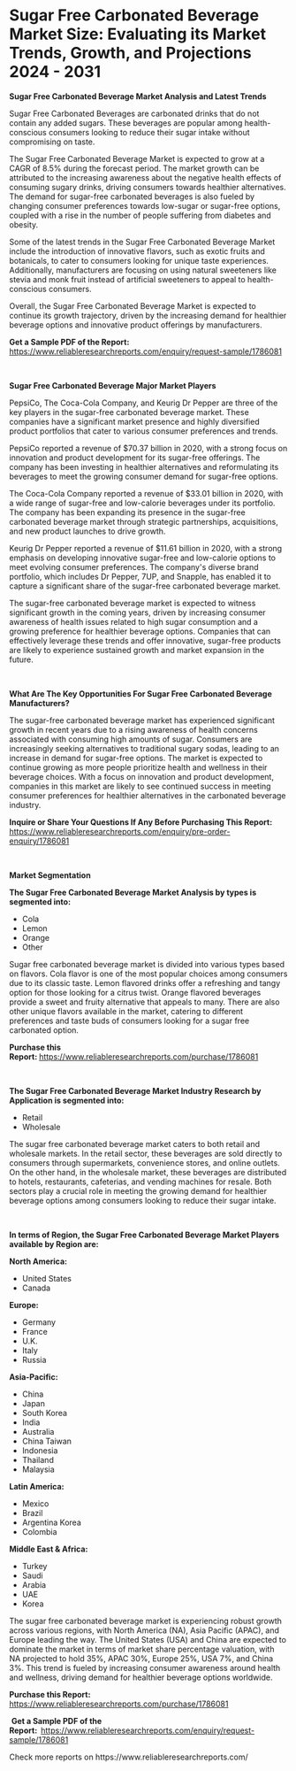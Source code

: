 <p><h1>Sugar Free Carbonated Beverage Market Size: Evaluating its Market Trends, Growth, and Projections 2024 - 2031</h1></p><p><strong>Sugar Free Carbonated Beverage Market Analysis and Latest Trends</strong></p>
<p><p>Sugar Free Carbonated Beverages are carbonated drinks that do not contain any added sugars. These beverages are popular among health-conscious consumers looking to reduce their sugar intake without compromising on taste.</p><p>The Sugar Free Carbonated Beverage Market is expected to grow at a CAGR of 8.5% during the forecast period. The market growth can be attributed to the increasing awareness about the negative health effects of consuming sugary drinks, driving consumers towards healthier alternatives. The demand for sugar-free carbonated beverages is also fueled by changing consumer preferences towards low-sugar or sugar-free options, coupled with a rise in the number of people suffering from diabetes and obesity.</p><p>Some of the latest trends in the Sugar Free Carbonated Beverage Market include the introduction of innovative flavors, such as exotic fruits and botanicals, to cater to consumers looking for unique taste experiences. Additionally, manufacturers are focusing on using natural sweeteners like stevia and monk fruit instead of artificial sweeteners to appeal to health-conscious consumers.</p><p>Overall, the Sugar Free Carbonated Beverage Market is expected to continue its growth trajectory, driven by the increasing demand for healthier beverage options and innovative product offerings by manufacturers.</p></p>
<p><strong>Get a Sample PDF of the Report:&nbsp;</strong> <a href="https://www.reliableresearchreports.com/enquiry/request-sample/1786081">https://www.reliableresearchreports.com/enquiry/request-sample/1786081</a></p>
<p>&nbsp;</p>
<p><strong>Sugar Free Carbonated Beverage Major Market Players</strong></p>
<p><p>PepsiCo, The Coca-Cola Company, and Keurig Dr Pepper are three of the key players in the sugar-free carbonated beverage market. These companies have a significant market presence and highly diversified product portfolios that cater to various consumer preferences and trends.</p><p>PepsiCo reported a revenue of $70.37 billion in 2020, with a strong focus on innovation and product development for its sugar-free offerings. The company has been investing in healthier alternatives and reformulating its beverages to meet the growing consumer demand for sugar-free options.</p><p>The Coca-Cola Company reported a revenue of $33.01 billion in 2020, with a wide range of sugar-free and low-calorie beverages under its portfolio. The company has been expanding its presence in the sugar-free carbonated beverage market through strategic partnerships, acquisitions, and new product launches to drive growth.</p><p>Keurig Dr Pepper reported a revenue of $11.61 billion in 2020, with a strong emphasis on developing innovative sugar-free and low-calorie options to meet evolving consumer preferences. The company's diverse brand portfolio, which includes Dr Pepper, 7UP, and Snapple, has enabled it to capture a significant share of the sugar-free carbonated beverage market.</p><p>The sugar-free carbonated beverage market is expected to witness significant growth in the coming years, driven by increasing consumer awareness of health issues related to high sugar consumption and a growing preference for healthier beverage options. Companies that can effectively leverage these trends and offer innovative, sugar-free products are likely to experience sustained growth and market expansion in the future.</p></p>
<p>&nbsp;</p>
<p><strong>What Are The Key Opportunities For Sugar Free Carbonated Beverage Manufacturers?</strong></p>
<p><p>The sugar-free carbonated beverage market has experienced significant growth in recent years due to a rising awareness of health concerns associated with consuming high amounts of sugar. Consumers are increasingly seeking alternatives to traditional sugary sodas, leading to an increase in demand for sugar-free options. The market is expected to continue growing as more people prioritize health and wellness in their beverage choices. With a focus on innovation and product development, companies in this market are likely to see continued success in meeting consumer preferences for healthier alternatives in the carbonated beverage industry.</p></p>
<p><strong>Inquire or Share Your Questions If Any Before Purchasing This Report:</strong> <a href="https://www.reliableresearchreports.com/enquiry/pre-order-enquiry/1786081">https://www.reliableresearchreports.com/enquiry/pre-order-enquiry/1786081</a></p>
<p>&nbsp;</p>
<p><strong>Market Segmentation</strong></p>
<p><strong>The Sugar Free Carbonated Beverage Market Analysis by types is segmented into:</strong></p>
<p><ul><li>Cola</li><li>Lemon</li><li>Orange</li><li>Other</li></ul></p>
<p><p>Sugar free carbonated beverage market is divided into various types based on flavors. Cola flavor is one of the most popular choices among consumers due to its classic taste. Lemon flavored drinks offer a refreshing and tangy option for those looking for a citrus twist. Orange flavored beverages provide a sweet and fruity alternative that appeals to many. There are also other unique flavors available in the market, catering to different preferences and taste buds of consumers looking for a sugar free carbonated option.</p></p>
<p><strong>Purchase this Report:&nbsp;</strong><a href="https://www.reliableresearchreports.com/purchase/1786081">https://www.reliableresearchreports.com/purchase/1786081</a></p>
<p>&nbsp;</p>
<p><strong>The Sugar Free Carbonated Beverage Market Industry Research by Application is segmented into:</strong></p>
<p><ul><li>Retail</li><li>Wholesale</li></ul></p>
<p><p>The sugar free carbonated beverage market caters to both retail and wholesale markets. In the retail sector, these beverages are sold directly to consumers through supermarkets, convenience stores, and online outlets. On the other hand, in the wholesale market, these beverages are distributed to hotels, restaurants, cafeterias, and vending machines for resale. Both sectors play a crucial role in meeting the growing demand for healthier beverage options among consumers looking to reduce their sugar intake.</p></p>
<p>&nbsp;</p>
<p><strong>In terms of Region, the Sugar Free Carbonated Beverage Market Players available by Region are:</strong></p>
<p>
    <p> <strong> North America: </strong>
        <ul>
            <li>United States</li>
            <li>Canada</li>
        </ul>
        </p> 
    <p> <strong> Europe: </strong>
        <ul>
            <li>Germany</li>
            <li>France</li>
            <li>U.K.</li>
            <li>Italy</li>
            <li>Russia</li>
        </ul>
        </p> 
    <p> <strong> Asia-Pacific: </strong>
        <ul>
            <li>China</li>
            <li>Japan</li>
            <li>South Korea</li>
            <li>India</li>
            <li>Australia</li>
            <li>China Taiwan</li>
            <li>Indonesia</li>
            <li>Thailand</li>
            <li>Malaysia</li>
        </ul>
        </p> 
    <p> <strong> Latin America: </strong>
        <ul>
            <li>Mexico</li>
            <li>Brazil</li>
            <li>Argentina Korea</li>
            <li>Colombia</li>
        </ul>
        </p> 
    <p> <strong> Middle East & Africa: </strong>
        <ul>
            <li>Turkey</li>
            <li>Saudi</li>
            <li>Arabia</li>
            <li>UAE</li>
            <li>Korea</li>
        </ul>
    </p>
    </p>
<p><p>The sugar free carbonated beverage market is experiencing robust growth across various regions, with North America (NA), Asia Pacific (APAC), and Europe leading the way. The United States (USA) and China are expected to dominate the market in terms of market share percentage valuation, with NA projected to hold 35%, APAC 30%, Europe 25%, USA 7%, and China 3%. This trend is fueled by increasing consumer awareness around health and wellness, driving demand for healthier beverage options worldwide.</p></p>
<p><strong>Purchase this Report: </strong><a href="https://www.reliableresearchreports.com/purchase/1786081">https://www.reliableresearchreports.com/purchase/1786081</a></p>
<p>&nbsp;<strong>Get a Sample PDF of the Report:&nbsp;&nbsp;</strong><a href="https://www.reliableresearchreports.com/enquiry/request-sample/1786081">https://www.reliableresearchreports.com/enquiry/request-sample/1786081</a></p>
<p><strong></strong></p>
<p>Check more reports on https://www.reliableresearchreports.com/</p>